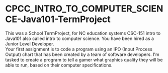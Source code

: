 # CPCC_INTRO_TO_COMPUTER_SCIENCE-Java101-TermProject
This was a School TermProject, for NC education systems CSC-151 intro to Java101 also called intro to computer science. 
 You have been hired as a Junior Level Developer.  
 Your first assignment is to code a program using an IPO (Input Process Output) chart that has been created by a team of software developers. 
 I'm tasked to create a program to tell a gamer what graphics quality they will be able to run, based on their computer specifications.
